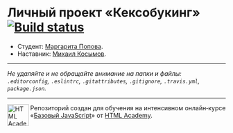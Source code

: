 # Личный проект «Кексобукинг» [![Build status][travis-image]][travis-url]

* Студент: [Маргарита  Попова](https://htmlacademy.ru/profile/id230166).
* Наставник: [Михаил Косымов](https://htmlacademy.ru/profile/grraoo).

---

_Не удаляйте и не обращайте внимание на папки и файлы:_<br>
_`.editorconfig`, `.eslintrc`, `.gitattributes`, `.gitignore`, `.travis.yml`, `package.json`._

---

<a href="https://htmlacademy.ru/intensive/javascript"><img align="left" width="50" height="50" title="HTML Academy" src="https://up.htmlacademy.ru/static/img/intensive/javascript/logo-for-github.svg"></a>

Репозиторий создан для обучения на интенсивном онлайн‑курсе «[Базовый JavaScript](https://htmlacademy.ru/intensive/javascript)» от [HTML Academy](https://htmlacademy.ru).

[travis-image]: https://travis-ci.org/htmlacademy-javascript/230166-keksobooking.svg?branch=master
[travis-url]: https://travis-ci.org/htmlacademy-javascript/230166-keksobooking
